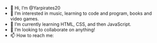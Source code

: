 - 👋 Hi, I’m @Yarpirates20
- 👀 I’m interested in music, learning to code and program, books and video games.
- 🌱 I’m currently learning HTML, CSS, and then JavaScript. 
- 💞️ I’m looking to collaborate on anything!
- 📫 How to reach me:

<!---
Yarpirates20/Yarpirates20 is a ✨ special ✨ repository because its `README.md` (this file) appears on your GitHub profile.
You can click the Preview link to take a look at your changes.
--->
